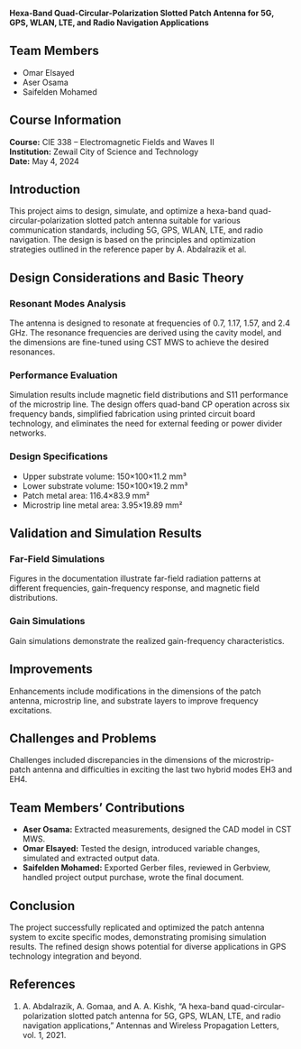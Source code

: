 **Hexa-Band Quad-Circular-Polarization Slotted Patch Antenna for 5G, GPS, WLAN, LTE, and Radio Navigation Applications**

## Team Members
- Omar Elsayed
- Aser Osama
- Saifelden Mohamed

## Course Information
**Course:** CIE 338 – Electromagnetic Fields and Waves II  
**Institution:** Zewail City of Science and Technology  
**Date:** May 4, 2024

## Introduction
This project aims to design, simulate, and optimize a hexa-band quad-circular-polarization slotted patch antenna suitable for various communication standards, including 5G, GPS, WLAN, LTE, and radio navigation. The design is based on the principles and optimization strategies outlined in the reference paper by A. Abdalrazik et al.

## Design Considerations and Basic Theory
### Resonant Modes Analysis
The antenna is designed to resonate at frequencies of 0.7, 1.17, 1.57, and 2.4 GHz. The resonance frequencies are derived using the cavity model, and the dimensions are fine-tuned using CST MWS to achieve the desired resonances.

### Performance Evaluation
Simulation results include magnetic field distributions and S11 performance of the microstrip line. The design offers quad-band CP operation across six frequency bands, simplified fabrication using printed circuit board technology, and eliminates the need for external feeding or power divider networks.

### Design Specifications
- Upper substrate volume: 150×100×11.2 mm³
- Lower substrate volume: 150×100×19.2 mm³
- Patch metal area: 116.4×83.9 mm²
- Microstrip line metal area: 3.95×19.89 mm²

## Validation and Simulation Results
### Far-Field Simulations
Figures in the documentation illustrate far-field radiation patterns at different frequencies, gain-frequency response, and magnetic field distributions.

### Gain Simulations
Gain simulations demonstrate the realized gain-frequency characteristics.

## Improvements
Enhancements include modifications in the dimensions of the patch antenna, microstrip line, and substrate layers to improve frequency excitations.

## Challenges and Problems
Challenges included discrepancies in the dimensions of the microstrip-patch antenna and difficulties in exciting the last two hybrid modes EH3 and EH4.

## Team Members’ Contributions
- **Aser Osama:** Extracted measurements, designed the CAD model in CST MWS.
- **Omar Elsayed:** Tested the design, introduced variable changes, simulated and extracted output data.
- **Saifelden Mohamed:** Exported Gerber files, reviewed in Gerbview, handled project output purchase, wrote the final document.

## Conclusion
The project successfully replicated and optimized the patch antenna system to excite specific modes, demonstrating promising simulation results. The refined design shows potential for diverse applications in GPS technology integration and beyond.

## References
1. A. Abdalrazik, A. Gomaa, and A. A. Kishk, “A hexa-band quad-circular-polarization slotted patch antenna for 5G, GPS, WLAN, LTE, and radio navigation applications,” Antennas and Wireless Propagation Letters, vol. 1, 2021.
